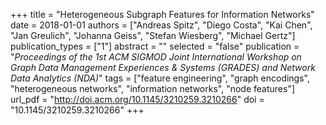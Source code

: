 +++
title = "Heterogeneous Subgraph Features for Information Networks"
date = 2018-01-01
authors = ["Andreas Spitz", "Diego Costa", "Kai Chen", "Jan Greulich", "Johanna Geiss", "Stefan Wiesberg", "Michael Gertz"]
publication_types = ["1"]
abstract = ""
selected = "false"
publication = "*Proceedings of the 1st ACM SIGMOD Joint International Workshop on Graph Data Management Experiences & Systems (GRADES) and Network Data Analytics (NDA)*"
tags = ["feature engineering", "graph encodings", "heterogeneous networks", "information networks", "node features"]
url_pdf = "http://doi.acm.org/10.1145/3210259.3210266"
doi = "10.1145/3210259.3210266"
+++

